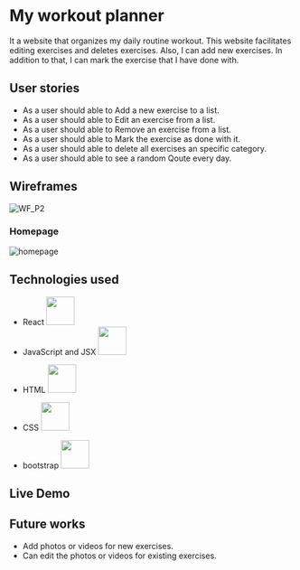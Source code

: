 # My workout planner
It a website that organizes my daily routine workout. This website facilitates editing exercises and deletes exercises. Also, I can add new exercises. In addition to that, I can mark the exercise that I have done with. 

## User stories
* As a user should able to Add a new exercise to a list. 
* As a user should able to Edit an exercise from a list.
* As a user should able to Remove an exercise from a list.
* As a user should able to Mark the exercise as done with it. 
* As a user should able to delete all exercises an specific category.
* As a user should able to see a random Qoute every day.


## Wireframes
![WF_P2](https://media.git.generalassemb.ly/user/33237/files/547d7e00-5815-11eb-8fea-4590fa84821d)
### Homepage 
![homepage](https://media.git.generalassemb.ly/user/33237/files/c6a98f00-5824-11eb-9749-88ae31a07213)


## Technologies used
* React <img src="https://media.git.generalassemb.ly/user/33237/files/41b77900-5816-11eb-983d-407801fcc903" width="50" height="50">
* JavaScript and JSX <img src="https://media.git.generalassemb.ly/user/33237/files/92cb6b00-581e-11eb-9980-e0f292130990" width="50" height="50">
<!-- ![J](https://media.git.generalassemb.ly/user/33237/files/92cb6b00-581e-11eb-9980-e0f292130990) -->
* HTML <img src="https://media.git.generalassemb.ly/user/33237/files/cf976200-581e-11eb-9409-c5a815481c93" width="50" height="50">
<!-- ![1200px-HTML5_logo_and_wordmark svg](https://media.git.generalassemb.ly/user/33237/files/cf976200-581e-11eb-9409-c5a815481c93) -->
* CSS <img src="https://media.git.generalassemb.ly/user/33237/files/ec339a00-581e-11eb-8410-b5feb521a602" width="50" height="50">
<!-- ![1200px-CSS 3 svg](https://media.git.generalassemb.ly/user/33237/files/ec339a00-581e-11eb-8410-b5feb521a602) -->
* bootstrap <img src="https://media.git.generalassemb.ly/user/33237/files/2dc44500-581f-11eb-9cf9-a6fefb7aa1e7" width="50" height="50">
<!-- ![bootstrap](https://media.git.generalassemb.ly/user/33237/files/2dc44500-581f-11eb-9cf9-a6fefb7aa1e7) -->


## Live Demo
<!-- [Links name](linkurl)  -->


## Future works 
* Add photos or videos for new exercises.
* Can edit the photos or videos for existing exercises.




